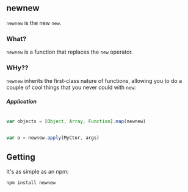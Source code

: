 ## newnew

`newnew` is the new `new`. 

### What? 

`newnew` is a function that replaces the `new` operator.

### WHy??

`newnew` inherits the first-class nature of functions, allowing you to do a couple of cool things that you never could with `new`: 


##### Application

```javascript

var objects = [Object, Array, Function].map(newnew)
```

```javascript

var o = newnew.apply(MyCtor, args)
```

## Getting

It's as simple as an npm:

```
npm install newnew

```
